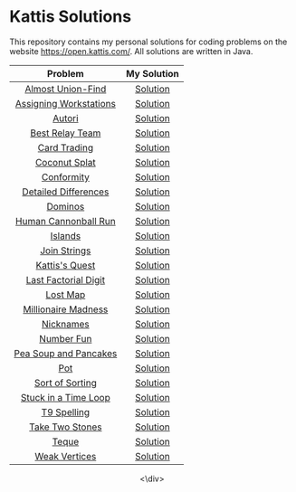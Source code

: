 # Kattis Solutions
This repository contains my personal solutions for coding problems on the website https://open.kattis.com/. All solutions are written in Java. 

<div align="center">
  
| Problem| My Solution |
|:-------:|:----------:|
|[Almost Union-Find](https://open.kattis.com/problems/almostunionfind)|[Solution](https://github.com/deelonleem/Kattis-Solutions/blob/main/Codes/almostunionfind.java)|
|[Assigning Workstations](https://open.kattis.com/problems/workstations)|[Solution](https://github.com/deelonleem/Kattis-Solutions/blob/main/Codes/workstations.java)|
|[Autori](https://open.kattis.com/problems/autori)|[Solution](https://github.com/deelonleem/Kattis-Solutions/blob/main/Codes/autori.java)|
|[Best Relay Team](https://open.kattis.com/problems/bestrelayteam)|[Solution](https://github.com/deelonleem/Kattis-Solutions/blob/main/Codes/bestrelayteam.java)|
|[Card Trading](https://open.kattis.com/problems/cardtrading)|[Solution](https://github.com/deelonleem/Kattis-Solutions/blob/main/Codes/cardtrading.java)|
|[Coconut Splat](https://open.kattis.com/problems/coconut)|[Solution](https://github.com/deelonleem/Kattis-Solutions/blob/main/Codes/coconutsplat.java)|
|[Conformity](https://open.kattis.com/problems/conformity)|[Solution](https://github.com/deelonleem/Kattis-Solutions/blob/main/Codes/conformity.java)|
|[Detailed Differences](https://open.kattis.com/problems/detaileddifferences)|[Solution](https://github.com/deelonleem/Kattis-Solutions/blob/main/Codes/detaileddiff.java)|
|[Dominos](https://open.kattis.com/problems/dominos)|[Solution](https://github.com/deelonleem/Kattis-Solutions/blob/main/Codes/dominos.java)|
|[Human Cannonball Run](https://open.kattis.com/problems/humancannonball)|[Solution](https://github.com/deelonleem/Kattis-Solutions/blob/main/Codes/humancannonball.java)|
|[Islands](https://open.kattis.com/problems/islands3)|[Solution](https://github.com/deelonleem/Kattis-Solutions/blob/main/Codes/islands.java)|
|[Join Strings](https://open.kattis.com/problems/joinstrings)|[Solution](https://github.com/deelonleem/Kattis-Solutions/blob/main/Codes/joinstrings.java)|
|[Kattis's Quest](https://open.kattis.com/problems/kattissquest)|[Solution](https://github.com/deelonleem/Kattis-Solutions/blob/main/Codes/kattisquest.java)|
|[Last Factorial Digit](https://open.kattis.com/problems/lastfactorialdigit)|[Solution](https://github.com/deelonleem/Kattis-Solutions/blob/main/Codes/lastfactdigit.java)|
|[Lost Map](https://open.kattis.com/problems/lostmap)|[Solution](https://github.com/deelonleem/Kattis-Solutions/blob/main/Codes/lostmap.java)|
|[Millionaire Madness](https://open.kattis.com/problems/millionairemadness)|[Solution](https://github.com/deelonleem/Kattis-Solutions/blob/main/Codes/millionaremadness.java)|
|[Nicknames](https://open.kattis.com/problems/nicknames)|[Solution](https://github.com/deelonleem/Kattis-Solutions/blob/main/Codes/nicknames.java)|
|[Number Fun](https://open.kattis.com/problems/numberfun)|[Solution](https://github.com/deelonleem/Kattis-Solutions/blob/main/Codes/numberfun.java)|
|[Pea Soup and Pancakes](https://open.kattis.com/problems/peasoup)|[Solution](https://github.com/deelonleem/Kattis-Solutions/blob/main/Codes/peasouppancakes.java)|
|[Pot](https://open.kattis.com/problems/pot)|[Solution](https://github.com/deelonleem/Kattis-Solutions/blob/main/Codes/pot.java)|
|[Sort of Sorting](https://open.kattis.com/problems/sortofsorting)|[Solution](https://github.com/deelonleem/Kattis-Solutions/blob/main/Codes/sortofsorting.java)|
|[Stuck in a Time Loop](https://open.kattis.com/problems/timeloop)|[Solution](https://github.com/deelonleem/Kattis-Solutions/blob/main/Codes/stuckinatimeloop.java)|
|[T9 Spelling](https://open.kattis.com/problems/t9spelling)|[Solution](https://github.com/deelonleem/Kattis-Solutions/blob/main/Codes/t9_spelling.java)|
|[Take Two Stones](https://open.kattis.com/problems/twostones)|[Solution](https://github.com/deelonleem/Kattis-Solutions/blob/main/Codes/taketwostones.java)|
|[Teque](https://open.kattis.com/problems/teque)|[Solution](https://github.com/deelonleem/Kattis-Solutions/blob/main/Codes/teque.java)|
|[Weak Vertices](https://open.kattis.com/problems/weakvertices)|[Solution](https://github.com/deelonleem/Kattis-Solutions/blob/main/Codes/weakvertices.java)|
  
<\div>

